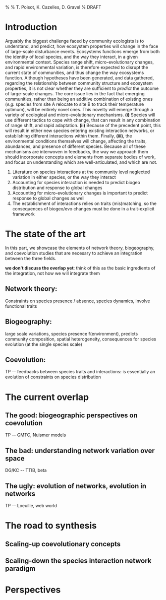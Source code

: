 %
% T. Poisot, K. Cazelles, D. Gravel
% DRAFT

# Introduction

Arguably the biggest challenge faced by community ecologists is to understand,
and predict, how ecosystem properties will change in the face of
large-scale disturbance events. Ecosystems functions emerge from both
the identity of local species, and the way they interact, in a given
environmental context. Species range shift, micro-evolutionary
changes, and rapid environmental variation, is therefore expected to
disrupt the current state of communities, and thus change the way
ecosystems function. Although hypotheses have been generated, and data
gathered, regarding the relationship between community structure and
ecosystem properties, it is not clear whether they are sufficient to
*predict*  the outcome of large-scale changes. The core issue lies in
the fact that emerging communities, rather than being an additive
combination of existing ones (*e.g.* species from site A relocate to
site B to track their temperature optimum), will be entirely
novel ones. This novelty will emerge through a variety of ecological
and micro-evolutionary mechanisms. **(i)** Species will use different
tactics to cope with change, that can result in any combination of
range shift, and rapid adaptation. **(ii)** Because of the precedent
point, this will result in either new species entering existing
interaction networks, or establishing different interactions within
them. Finally, **(iii)**, the environmental conditions themselves will
change, affecting the traits, abundances, and presence of different
species. Because all of these mechanisms are interwoven in feedbacks,
the way we approach them should incorporate concepts and elements from
separate bodies of work, and focus on understanding which are
well-articulated, and which are not.

1. Literature on species interactions at the community level neglected variation in either species, or the way they interact
2. Accounting for species interaction is needed to predict biogeo distribution and response to global changes
3. Accounting for micro-evolutionary changes is important to predict response to global changes as well
4. The establishment of interactions relies on traits (mis)matching, so the consequences of biogeo/evo changes must be done in a trait-explicit framework

# The state of the art

In this part, we showcase the elements of network theory, biogeography, and
coevolution studies that are necesary to achieve an integration between the
three fields. 

**we don't discuss the overlap yet**: think of this as the basic ingredients of
the integration, not how we will integrate them

## Network theory:

Constraints on species presence / absence, species dynamics, involve functional traits

## Biogeography:

large scale variations, species presence f(environment), predicts community composition, spatial heterogeneity, consequences for species evolution (at the single species scale)

## Coevolution: 

TP -- feedbacks between species traits and interactions: is essentially an evolution of constraints on species distribution

# The current overlap

## The good: biogeographic perspectives on coevolution

TP -- GMTC, Nuismer models

## The bad: understanding network variation over space

DG/KC -- TTIB, beta

## The ugly: evolution of networks, evolution in networks

TP -- Loeuille, web world

# The road to synthesis

## Scaling-up coevolutionary concepts

## Scaling-down the species interaction network paradigm

# Perspectives
